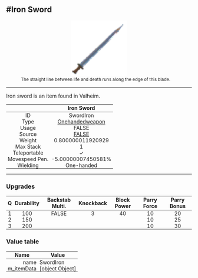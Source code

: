 <meta property="og:title" content="Iron Sword - MoreValheim" /><meta property="og:type" content="website" /><meta property="og:image" content="/assets/iron_sword.png" /><meta property="og:description" content="Iron Sword is an item found in Valheim." /><meta name="theme-color" content="#546D78"><meta name="twitter:card" content="summary_large_image">
#Iron Sword
-------------
<style>img {width:20px;}.tb {width:150px;display: block;margin-left: auto;margin-right: auto;}</style>

<style>.md-typeset table:not([class]) th:not([align]) {min-width:unset!important;}</style>
<style>td{padding:0em 0.3em!important;text-align:center!important;border-left:.05rem solid var(--md-default-fg-color--lightest)}</style>

<style>th{padding:0.1em 0.3em!important;text-align:center!important;font-weight:bold}</style>

<style>pre{text-align:right!important}</style>
<style>table tr td:first-child {border-left: 0;};</style>

<figure><img src="/assets/iron_sword.png" class="tb" /><figcaption><small>The straight line between life and death runs along the edge of this blade.</small></figcaption></figure>

-------------

Iron sword is an item found in Valheim.

|        | Iron Sword              |
| ----------- | ------------------------------------ |
| ID |SwordIron
| Type | [Onehandedweapon](../../types/onehandedweapon)
| Usage | FALSE<br>
| Source | [FALSE](../../items/false)
| Weight | 0.800000011920929 |
| Max Stack | 1 |
| Teleportable | ✓
| Movespeed Pen. | -5.00000007450581%
| Wielding | One-handed


-------------

### Upgrades
| Q | Durability | Backstab Multi. | Knockback | Block Power | Parry Force | Parry Bonus
| - | - | - | - | - | - | - 
1 | 100 | FALSE | 3 | 40 | 10 | 20 | 2 | 
 | 2 | 150 |  |  |  | 10 | 25 |  | 
 | 3 | 200 |  |  |  | 10 | 30 |  | 


### Value table
| Name | Value
| - | - |
| <div style="text-align:right">name</div> | <div style="text-align:left">SwordIron</div> | 
| <div style="text-align:right">m_itemData</div> | <div style="text-align:left">[object Object]</div> | 